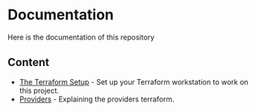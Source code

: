 # Documentation
Here is the documentation of this repository

## Content

- [The Terraform Setup](/docs/terraform-setup.md) - Set up your Terraform workstation to work on this project.
- [Providers](/docs/providers.md) - Explaining the providers terraform.
